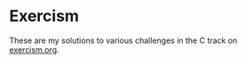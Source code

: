 # Exercism

These are my solutions to various challenges in the C track on [exercism.org](https://exercism.org/profiles/6rian).